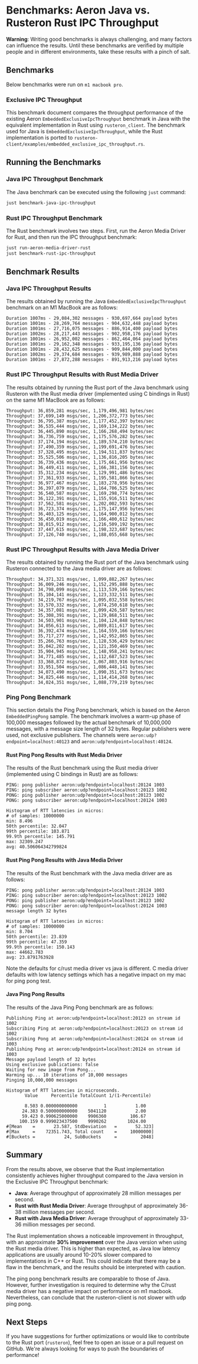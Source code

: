 # Benchmarks: Aeron Java vs. Rusteron Rust IPC Throughput

**Warning**: Writing good benchmarks is always challenging, and many factors can influence the results. Until these benchmarks are verified by multiple people and in different environments, take these results with a pinch of salt.

## Benchmarks

Below benchmarks were run on `m1 macbook pro`.

### Exclusive IPC Throughput

This benchmark document compares the throughput performance of the existing Aeron `EmbeddedExclusiveIpcThroughput` benchmark in Java with the equivalent implementation in Rust using `rusteron_client`. The benchmark used for Java is `EmbeddedExclusiveIpcThroughput`, while the Rust implementation is ported to `rusteron-client/examples/embedded_exclusive_ipc_throughput.rs`.

## Running the Benchmarks

### Java IPC Throughput Benchmark
The Java benchmark can be executed using the following `just` command:

```sh
just benchmark-java-ipc-throughput
```

### Rust IPC Throughput Benchmark
The Rust benchmark involves two steps. First, run the Aeron Media Driver for Rust, and then run the IPC throughput benchmark:

```sh
just run-aeron-media-driver-rust
just benchmark-rust-ipc-throughput
```

## Benchmark Results

### Java IPC Throughput Results
The results obtained by running the Java `EmbeddedExclusiveIpcThroughput` benchmark on an M1 MacBook are as follows:

```
Duration 1007ms - 29,084,302 messages - 930,697,664 payload bytes
Duration 1001ms - 28,269,764 messages - 904,632,448 payload bytes
Duration 1001ms - 27,716,075 messages - 886,914,400 payload bytes
Duration 1002ms - 28,217,443 messages - 902,958,176 payload bytes
Duration 1001ms - 26,952,002 messages - 862,464,064 payload bytes
Duration 1001ms - 29,162,348 messages - 933,195,136 payload bytes
Duration 1001ms - 28,432,625 messages - 909,844,000 payload bytes
Duration 1002ms - 29,374,684 messages - 939,989,888 payload bytes
Duration 1001ms - 27,872,288 messages - 891,913,216 payload bytes
```

### Rust IPC Throughput Results with Rust Media Driver
The results obtained by running the Rust port of the Java benchmark using Rusteron with the Rust media driver (implemented using C bindings in Rust) on the same M1 MacBook are as follows:

```
Throughput: 36,859,281 msgs/sec, 1,179,496,981 bytes/sec
Throughput: 37,699,149 msgs/sec, 1,206,372,773 bytes/sec
Throughput: 36,795,387 msgs/sec, 1,177,452,397 bytes/sec
Throughput: 36,535,444 msgs/sec, 1,169,134,222 bytes/sec
Throughput: 36,445,890 msgs/sec, 1,166,268,494 bytes/sec
Throughput: 36,736,759 msgs/sec, 1,175,576,282 bytes/sec
Throughput: 37,174,194 msgs/sec, 1,189,574,210 bytes/sec
Throughput: 37,490,359 msgs/sec, 1,199,691,476 bytes/sec
Throughput: 37,328,495 msgs/sec, 1,194,511,837 bytes/sec
Throughput: 35,525,506 msgs/sec, 1,136,816,205 bytes/sec
Throughput: 36,739,436 msgs/sec, 1,175,661,956 bytes/sec
Throughput: 36,449,411 msgs/sec, 1,166,381,156 bytes/sec
Throughput: 35,312,234 msgs/sec, 1,129,991,486 bytes/sec
Throughput: 37,361,933 msgs/sec, 1,195,581,866 bytes/sec
Throughput: 36,977,467 msgs/sec, 1,183,278,956 bytes/sec
Throughput: 36,397,079 msgs/sec, 1,164,706,525 bytes/sec
Throughput: 36,540,587 msgs/sec, 1,169,298,774 bytes/sec
Throughput: 36,122,391 msgs/sec, 1,155,916,511 bytes/sec
Throughput: 37,562,581 msgs/sec, 1,202,002,593 bytes/sec
Throughput: 36,723,374 msgs/sec, 1,175,147,956 bytes/sec
Throughput: 36,403,125 msgs/sec, 1,164,900,012 bytes/sec
Throughput: 36,450,019 msgs/sec, 1,166,400,612 bytes/sec
Throughput: 38,015,912 msgs/sec, 1,216,509,192 bytes/sec
Throughput: 37,447,615 msgs/sec, 1,198,323,687 bytes/sec
Throughput: 37,126,740 msgs/sec, 1,188,055,668 bytes/sec
```

### Rust IPC Throughput Results with Java Media Driver
The results obtained by running the Rust port of the Java benchmark using Rusteron connected to the Java media driver are as follows:

```
Throughput: 34,371,321 msgs/sec, 1,099,882,267 bytes/sec
Throughput: 36,009,246 msgs/sec, 1,152,295,888 bytes/sec
Throughput: 34,798,099 msgs/sec, 1,113,539,166 bytes/sec
Throughput: 35,104,141 msgs/sec, 1,123,332,511 bytes/sec
Throughput: 34,219,767 msgs/sec, 1,095,032,558 bytes/sec
Throughput: 33,570,332 msgs/sec, 1,074,250,618 bytes/sec
Throughput: 34,357,081 msgs/sec, 1,099,426,587 bytes/sec
Throughput: 35,308,391 msgs/sec, 1,129,868,511 bytes/sec
Throughput: 34,503,901 msgs/sec, 1,104,124,848 bytes/sec
Throughput: 34,056,613 msgs/sec, 1,089,811,617 bytes/sec
Throughput: 36,392,474 msgs/sec, 1,164,559,166 bytes/sec
Throughput: 35,717,277 msgs/sec, 1,142,952,865 bytes/sec
Throughput: 35,266,763 msgs/sec, 1,128,536,429 bytes/sec
Throughput: 35,042,202 msgs/sec, 1,121,350,469 bytes/sec
Throughput: 35,904,945 msgs/sec, 1,148,958,241 bytes/sec
Throughput: 34,771,485 msgs/sec, 1,112,687,523 bytes/sec
Throughput: 33,368,872 msgs/sec, 1,067,803,916 bytes/sec
Throughput: 33,951,504 msgs/sec, 1,086,448,141 bytes/sec
Throughput: 34,073,490 msgs/sec, 1,090,351,673 bytes/sec
Throughput: 34,825,446 msgs/sec, 1,114,414,268 bytes/sec
Throughput: 34,024,351 msgs/sec, 1,088,779,219 bytes/sec
```

### Ping Pong Benchmark

This section details the Ping Pong benchmark, which is based on the Aeron `EmbeddedPingPong` sample. The benchmark involves a warm-up phase of 100,000 messages followed by the actual benchmark of 10,000,000 messages, with a message size length of 32 bytes. Regular publishers were used, not exclusive publishers. The channels were `aeron:udp?endpoint=localhost:40123` and `aeron:udp?endpoint=localhost:40124`.

#### Rust Ping Pong Results with Rust Media Driver
The results of the Rust benchmark using the Rust media driver (implemented using C bindings in Rust) are as follows:

```
PING: pong publisher aeron:udp?endpoint=localhost:20124 1003
PING: ping subscriber aeron:udp?endpoint=localhost:20123 1002
PONG: ping publisher aeron:udp?endpoint=localhost:20123 1002
PONG: pong subscriber aeron:udp?endpoint=localhost:20124 1003

Histogram of RTT latencies in micros:
# of samples: 10000000
min: 8.496
50th percentile: 32.047
99th percentile: 103.871
99.9th percentile: 145.791
max: 32309.247
avg: 40.506064342799824
```

#### Rust Ping Pong Results with Java Media Driver
The results of the Rust benchmark with the Java media driver are as follows:

```
PING: pong publisher aeron:udp?endpoint=localhost:20124 1003
PING: ping subscriber aeron:udp?endpoint=localhost:20123 1002
PONG: ping publisher aeron:udp?endpoint=localhost:20123 1002
PONG: pong subscriber aeron:udp?endpoint=localhost:20124 1003
message length 32 bytes

Histogram of RTT latencies in micros:
# of samples: 10000000
min: 8.704
50th percentile: 23.839
99th percentile: 47.359
99.9th percentile: 150.143
max: 44662.783
avg: 23.8791763928
```

Note the defaults for c/rust media driver vs java is different. C media driver defaults with low latency settings which has a negative impact on my mac for ping pong test.

#### Java Ping Pong Results
The results of the Java Ping Pong benchmark are as follows:

```
Publishing Ping at aeron:udp?endpoint=localhost:20123 on stream id 1002
Subscribing Ping at aeron:udp?endpoint=localhost:20123 on stream id 1002
Subscribing Pong at aeron:udp?endpoint=localhost:20124 on stream id 1003
Publishing Pong at aeron:udp?endpoint=localhost:20124 on stream id 1003
Message payload length of 32 bytes
Using exclusive publications: false
Waiting for new image from Pong...
Warming up... 10 iterations of 10,000 messages
Pinging 10,000,000 messages

Histogram of RTT latencies in microseconds.
       Value     Percentile TotalCount 1/(1-Percentile)

       8.503 0.000000000000          1           1.00
      24.383 0.500000000000    5041120           2.00
      59.423 0.990625000000    9906360         106.67
     100.159 0.999023437500    9990262        1024.00
#[Mean    =       23.587, StdDeviation   =       52.323]
#[Max     =    72351.743, Total count    =     10000000]
#[Buckets =           24, SubBuckets     =         2048]
```

## Summary
From the results above, we observe that the Rust implementation consistently achieves higher throughput compared to the Java version in the Exclusive IPC Throughput benchmark:
- **Java**: Average throughput of approximately 28 million messages per second.
- **Rust with Rust Media Driver**: Average throughput of approximately 36-38 million messages per second.
- **Rust with Java Media Driver**: Average throughput of approximately 33-36 million messages per second.

The Rust implementation shows a noticeable improvement in throughput, with an approximate **30% improvement** over the Java version when using the Rust media driver. This is higher than expected, as Java low latency applications are usually around 10-20% slower compared to implementations in C++ or Rust. This could indicate that there may be a flaw in the benchmark, and the results should be interpreted with caution.

The ping pong benchmark results are comparable to those of Java. However, further investigation is required to determine why the C/rust media driver has a negative impact on performance on m1 macbook. Nevertheless, can conclude that the rusteron-client is not slower with udp ping pong.

## Next Steps
If you have suggestions for further optimizations or would like to contribute to the Rust port (`rusteron`), feel free to open an issue or a pull request on GitHub. We're always looking for ways to push the boundaries of performance!
